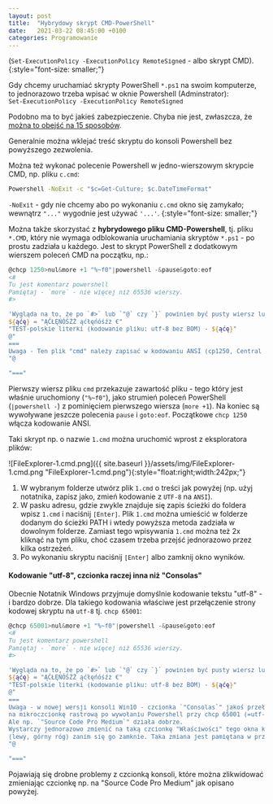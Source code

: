 ```yaml
---
layout: post
title:  "Hybrydowy skrypt CMD-PowerShell"
date:   2021-03-22 08:45:00 +0100
categories: Programowanie
---
```



(`Set-ExecutionPolicy -ExecutionPolicy RemoteSigned` - albo skrypt CMD).
{:style="font-size: smaller;"}

Gdy chcemy uruchamiać skrypty PowerShell `*.ps1` na swoim komputerze, to jednorazowo trzeba wpisać w oknie Powershell (Adminstrator):  
`Set-ExecutionPolicy -ExecutionPolicy RemoteSigned`

Podobno ma to być jakieś zabezpieczenie. Chyba nie jest, zwłaszcza, że [można to obejść na 15 sposobów](https://blog.netspi.com/15-ways-to-bypass-the-powershell-execution-policy/).

Generalnie można wklejać treść skryptu do konsoli Powershell bez powyższego zezwolenia. 

Można też wykonać polecenie Powershell w jedno-wierszowym skrypcie CMD, np. pliku `c.cmd`:  

````bat
Powershell -NoExit -c "$c=Get-Culture; $c.DateTimeFormat"
````
`-NoExit` - gdy nie chcemy abo po wykonaniu `c.cmd` okno się zamykało; wewnątrz `"..."` wygodnie jest używać `'...'`.
{:style="font-size: smaller;"}


Można także skorzystać z **hybrydowego pliku CMD-Powershell**, tj. pliku `*.CMD`, który nie wymaga odblokowania uruchamiania skryptów `*.ps1` - po prostu zadziała u każdego. Jest to skrypt PowerShell z dodatkowym wierszem poleceń CMD na początku, np.: 

````powershell
@chcp 1250>nul&more +1 "%~f0"|powershell -&pause&goto:eof
<#
Tu jest komentarz powershell
Pamiętaj - `more` - nie więcej niż 65536 wierszy.
#>

'Wygląda na to, że po `#>` lub `"@` czy `}` powinien być pusty wiersz lub #...'
${ąćę} = "ĄĆŁĘŃÓŚŹŻ ąćłęńóśźż €" 
"TEST-polskie literki (kodowanie pliku: utf-8 bez BOM) - ${ąćę}" 
@"
===
Uwaga - Ten plik "cmd" należy zapisać w kodowaniu ANSI (cp1250, Central European (Windows)).
"@

"==="
````

Pierwszy wiersz  pliku `cmd` przekazuje zawartość pliku - tego który jest właśnie uruchomiony (`"%~f0"`), jako strumień poleceń PowerShell (`|powershell -`) z pominięciem pierwszego wiersza (`more +1`). Na koniec są wywoływane jeszcze polecenia `pause` i `goto:eof`. Początkowe `chcp 1250` włącza kodowanie ANSI.

Taki skrypt np. o nazwie `1.cmd` można uruchomić wprost z eksploratora plików:


![FileExplorer-1.cmd.png]({{ site.baseurl }}/assets/img/FileExplorer-1.cmd.png "FileExplorer-1.cmd.png"){:style="float:right;width:242px;"} 
1. W wybranym folderze utwórz plik `1.cmd` o treści jak powyżej (np. użyj notatnika, zapisz jako, zmień kodowanie z `UTF-8` na `ANSI`).
2. W pasku adresu, gdzie zwykle znajduje się zapis ścieżki do foldera wpisz `1.cmd` i naciśnij `[Enter]`. Plik `1.cmd` można umieścić w folderze dodanym do ścieżki PATH i wtedy powyższa metoda zadziała w dowolnym folderze. Zamiast tego wpisywania `1.cmd` można też 2x kliknąć na tym pliku, choć czasem trzeba przejść jednorazowo przez kilka ostrzeżeń.
3. Po wykonaniu skryptu naciśnij `[Enter]` albo zamknij okno wyników.

#### Kodowanie "utf-8", czcionka raczej inna niż "Consolas"

Obecnie Notatnik Windows przyjmuje domyślnie kodowanie tekstu "utf-8" - i bardzo dobrze.
Dla takiego kodowania właściwe jest przełączenie strony kodowej skryptu na `utf-8` tj. `chcp 65001`:

````powershell
@chcp 65001>nul&more +1 "%~f0"|powershell -&pause&goto:eof
<#
Tu jest komentarz powershell
Pamiętaj - `more` - nie więcej niż 65536 wierszy.
#>

'Wygląda na to, że po `#>` lub `"@` czy `}` powinien być pusty wiersz lub #...'
${ąćę} = "ĄĆŁĘŃÓŚŹŻ ąćłęńóśźż €" 
"TEST-polskie literki (kodowanie pliku: utf-8 bez BOM) - ${ąćę}" 
@"
===
Uwaga - w nowej wersji konsoli Win10 - czcionka `"Consolas`" jakoś przełącza się 
na mikroczcionkę rastrową po wywołaniu Powershell przy chcp 65001 (=utf-8).
Ale np. `"Source Code Pro Medium`" działa dobrze.
Wystarczy jednorazowo zmienić na taką czcionkę "Właściwości" tego okna konsoli 
(lewy, górny róg) zanim się go zamknie. Taka zmiana jest pamiętana w przyszłości.
"@

"==="
````

Pojawiają się drobne problemy z czcionką konsoli, które można zlikwidować zmieniając czcionkę np. na "Source Code Pro Medium" jak opisano powyżej.


<style> code {font-size: smaller;} </style>